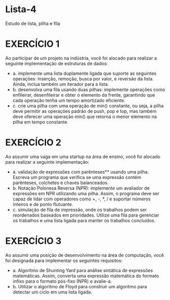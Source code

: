 # Lista-4
Estudo de lista, pilha e fila

# EXERCÍCIO 1
Ao participar de um projeto na indústria, você foi alocado para realizar a seguinte implementação de
estruturas de dados:
+ a. implemente uma lista duplamente ligada que suporte as seguintes operações: inserção, 
remoção, busca por valor, e reversão da lista. Ainda, inclua também um iterador para a lista.
+ b. desenvolva uma fila usando duas pilhas: implemente operações como enfileirar, desenfileirar 
e obter o elemento da frente, garantindo que cada operação tenha um tempo amortizado 
eficiente.
+ c. crie uma pilha com uma operação de min() constante, ou seja, a pilha deve permitir as 
operações padrão de push, pop e top, mas também deve oferecer uma operação min() que 
retorna o menor elemento na pilha em tempo constante

# EXERCÍCIO 2
Ao assumir uma vaga em uma startup na área de ensino, você foi alocado para realizar a seguinte 
implementação:
+ a. validação de expressões com parênteses** usando uma pilha. Escreva um programa que 
verifica se uma expressão contém parênteses, colchetes e chaves balanceados.
+ b. Notação Polonesa Reversa (NPR): implemente um avaliador de expressões em NPR utilizando
uma pilha. Assim, o programa deve ser capaz de lidar com operadores como +, -, *, / e suportar 
números inteiros e de ponto flutuante.
+ c. simulação de fila de impressão, onde os trabalhos podem ser reordenados baseados em 
prioridades. Utilize uma fila para gerenciar os trabalhos e uma lista ligada para manter os 
trabalhos concluídos.

# EXERCÍCIO 3
Ao assumir uma posição de desenvolvimento na área de computação, você foi designada para 
implementar os seguintes requisitos:
+ a. Algoritmo de Shunting Yard para análise sintática de expressões matemáticas. Assim, converta 
uma expressão matemática do formato infixo para o formato pós-fixo (NPR) e avalie-a.
+ b. Utilizar o algoritmo de Floyd para construir um algoritmo para detectar um ciclo em uma lista 
ligada.

